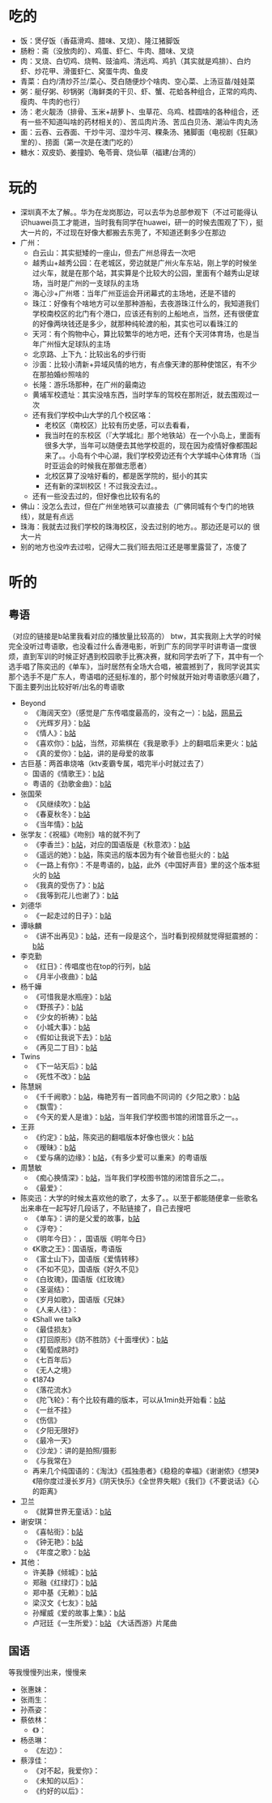 # 吃的

- 饭：煲仔饭（香菇滑鸡、腊味、叉烧）、隆江猪脚饭
- 肠粉：斋（没放肉的）、鸡蛋、虾仁、牛肉、腊味、叉烧
- 肉：叉烧、白切鸡、烧鸭、豉油鸡、清远鸡、鸡扒（其实就是鸡排）、白灼虾、炒花甲、滑蛋虾仁、窝蛋牛肉、鱼皮
- 青菜：白灼/清炒芥兰/菜心、茭白随便炒个啥肉、空心菜、上汤豆苗/娃娃菜
- 粥：艇仔粥、砂锅粥（海鲜类的干贝、虾、蟹、花蛤各种组合，正常的鸡肉、瘦肉、牛肉的也行）
- 汤：老火靓汤（排骨、玉米+胡萝卜、虫草花、乌鸡、桂圆啥的各种组合，还有一些不知道叫啥的药材相关的）、苦瓜肉片汤、苦瓜白贝汤、潮汕牛肉丸汤
- 面：云吞、云吞面、干炒牛河、湿炒牛河、粿条汤、猪脚面（电视剧《狂飙》里的）、捞面（第一次是在澳门吃的）
- 糖水：双皮奶、姜撞奶、龟苓膏、烧仙草（福建/台湾的） 

# 玩的

- 深圳真不太了解。。华为在龙岗那边，可以去华为总部参观下（不过可能得认识huawei员工才能进，当时我有同学在huawei，研一的时候去围观了下），挺大一片的，不过现在好像大都搬去东莞了，不知道还剩多少在那边
- 广州：
  - 白云山：其实挺矮的一座山，但去广州总得去一次吧
  - 越秀山+越秀公园：在老城区，旁边就是广州火车东站，刚上学的时候坐过火车，就是在那个站，其实算是个比较大的公园，里面有个越秀山足球场，当时是广州的一支球队的主场
  - 海心沙+广州塔：当年广州亚运会开闭幕式的主场地，还是不错的
  - 珠江：好像有个啥地方可以坐那种游船，去夜游珠江什么的，我知道我们学校南校区的北门有个港口，应该还有别的上船地点，当然，还有很便宜的好像两块钱还是多少，就那种纯轮渡的船，其实也可以看珠江的
  - 天河：有个购物中心，算比较繁华的地方吧，还有个天河体育场，也是当年广州恒大足球队的主场
  - 北京路、上下九：比较出名的步行街
  - 沙面：比较小清新+异域风情的地方，有点像天津的那种使馆区，有不少在那拍婚纱照啥的
  - 长隆：游乐场那种，在广州的最南边
  - 黄埔军校遗址：其实没啥东西，当时学车的驾校在那附近，就去围观过一次
  - 还有我们学校中山大学的几个校区咯：
    - 老校区（南校区）比较有历史感，可以去看看，
    - 我当时在的东校区（『大学城北』那个地铁站）在一个小岛上，里面有很多大学，当年可以随便去其他学校逛的，现在因为疫情好像都围起来了。。小岛有个中心湖，我们学校旁边还有个大学城中心体育场（当时亚运会的时候我在那做志愿者）
    - 北校区算了没啥好看的，都是医学院的，挺小的其实
    - 还有新的深圳校区！不过我没去过。。
  - 还有一些没去过的，但好像也比较有名的
- 佛山：没怎么去过，但在广州坐地铁可以直接去（广佛同城有个专门的地铁线），就是有点远
- 珠海：我就去过我们学校的珠海校区，没去过别的地方。。那边还是可以的 很大一片
- 别的地方也没咋去过啦，记得大二我们班去阳江还是哪里露营了，冻傻了

# 听的

## 粤语

（对应的链接是b站里我看对应的播放量比较高的）
btw，其实我刚上大学的时候完全没听过粤语歌，也没看过什么香港电影，听到广东的同学平时讲粤语一度很烦，直到军训的时候正好遇到校园歌手比赛决赛，就和同学去听了下，其中有一个选手唱了陈奕迅的《单车》，当时居然有全场大合唱，被震撼到了，我同学说其实那个选手不是广东人，粤语唱的还挺标准的，那个时候就开始对粤语歌感兴趣了，下面主要列出比较好听/出名的粤语歌
- Beyond
  - 《海阔天空》（感觉是广东传唱度最高的，没有之一）：[b站](https://www.bilibili.com/video/BV1Tq4y1778D/)，[网易云](https://music.163.com/#/song?id=1357375695)
  - 《光辉岁月》：[b站](https://www.bilibili.com/video/BV1854y177F2)
  - 《情人》：[b站](https://www.bilibili.com/video/BV1Uv411i7Sn/)
  - 《喜欢你》：[b站](https://www.bilibili.com/video/BV1PU4y1k7ib/)，当然，邓紫棋在《我是歌手》上的翻唱后来更火：[b站](https://www.bilibili.com/video/BV1X7411N7kA/)
  - 《真的爱你》：[b站](https://www.bilibili.com/video/BV1Fx411g76C/)，讲的是母爱的故事
- 古巨基：两首串烧咯（ktv麦霸专属，唱完半小时就过去了）
  - 国语的《情歌王》：[b站](https://www.bilibili.com/video/BV1mJ411e7X7/)
  - 粤语的《劲歌金曲》：[b站](https://www.bilibili.com/video/BV1uf4y1i7hd/)
- 张国荣
  - 《风继续吹》：[b站](https://www.bilibili.com/video/BV1qs4y177wL/)
  - 《春夏秋冬》：[b站](https://www.bilibili.com/video/BV12s411X7oS/)
  - 《当年情》：[b站](https://www.bilibili.com/video/BV1mD4y1S7CP/)
- 张学友：《祝福》《吻别》啥的就不列了
  - 《李香兰》：[b站](https://www.bilibili.com/video/BV1To4y1s7fc/)，对应的国语版是《秋意浓》：[b站](https://www.bilibili.com/video/BV1z4411C7hJ/)
  - 《遥远的她》：[b站](https://www.bilibili.com/video/BV1324y1u7Mn/)，陈奕迅的版本因为有个破音也挺火的：[b站](https://www.bilibili.com/video/BV1Nr4y1M7nt/)
  - 《一路上有你》：不是粤语的，[b站](https://www.bilibili.com/video/BV1Lb4y1z7Xx/)，此外《中国好声音》里的这个版本挺火的 [b站](https://www.bilibili.com/video/BV1jx411q7uq/)
  - 《我真的受伤了》：[b站](https://www.bilibili.com/video/BV1ps4y1s7EL/)
  - 《我等到花儿也谢了》：[b站](https://www.bilibili.com/video/BV1aS4y1U7aw/)
- 刘德华
  - 《一起走过的日子》：[b站](https://www.bilibili.com/video/BV1fK4y1W79n/)
- 谭咏麟
  - 《讲不出再见》：[b站](https://www.bilibili.com/video/BV1Zu411Y7RY/)，还有一段是这个，当时看到视频就觉得挺震撼的：[b站](https://www.bilibili.com/video/BV1vM411U78h/)
- 李克勤
  - 《红日》：传唱度也在top的行列，[b站](https://www.bilibili.com/video/BV1ab4y1z7VC/)
  - 《月半小夜曲》：[b站](https://www.bilibili.com/video/BV14h411i7Uk/)
- 杨千嬅
  - 《可惜我是水瓶座》：[b站](https://www.bilibili.com/video/BV16T4y1k7FD/)
  - 《野孩子》：[b站](https://www.bilibili.com/video/BV1754y1S7qd/)
  - 《少女的祈祷》：[b站](https://www.bilibili.com/video/BV1sK411J74T/)
  - 《小城大事》：[b站](https://www.bilibili.com/video/BV1ds411P7tT/)
  - 《假如让我说下去》：[b站](https://www.bilibili.com/video/BV1dM4y1q7FC/)
  - 《再见二丁目》：[b站](https://www.bilibili.com/video/BV1of4y1Y7pd/)
- Twins
  - 《下一站天后》：[b站](https://www.bilibili.com/video/BV1KA411T7bU/)
  - 《死性不改》：[b站](https://www.bilibili.com/video/BV1Hx411a7gW/)
- 陈慧娴
  - 《千千阙歌》：[b站](https://www.bilibili.com/video/BV1PW411i7wi/)，梅艳芳有一首同曲不同词的《夕阳之歌》：[b站](https://www.bilibili.com/video/BV1j34y1o7SK/)
  - 《飘雪》：
  - 《今天的爱人是谁》：[b站](https://www.bilibili.com/video/BV1P4411k7sb/)，当年我们学校图书馆的闭馆音乐之一。。
- 王菲
  - 《约定》：[b站](https://www.bilibili.com/video/BV1NK4y1f7m8/)，陈奕迅的翻唱版本好像也很火：[b站](https://www.bilibili.com/video/BV1Pv411E7Jg/)
  - 《暧昧》：[b站](https://www.bilibili.com/video/BV1Zr4y1A7wV/)
  - 《爱与痛的边缘》：[b站](https://www.bilibili.com/video/BV1JZ4y1w7jF/)，《有多少爱可以重来》的粤语版
- 周慧敏
  - 《痴心换情深》：[b站](https://www.bilibili.com/video/BV1sb4y1W77V/)，当年我们学校图书馆的闭馆音乐之二。。
  - 《最爱》：
- 陈奕迅：大学的时候太喜欢他的歌了，太多了。。以至于都能随便拿一些歌名出来串在一起写好几段话了，不贴链接了，自己去搜吧
  - 《单车》：讲的是父爱的故事，[b站](https://www.bilibili.com/video/BV1TA41147Pd/)
  - 《浮夸》：
  - 《明年今日》：，国语版《明年今日》
  - 《K歌之王》：国语版，粤语版
  - 《富士山下》，国语版《爱情转移》
  - 《不如不见》，国语版《好久不见》
  - 《白玫瑰》，国语版《红玫瑰》
  - 《圣诞结》：
  - 《岁月如歌》，国语版《兄妹》
  - 《人来人往》：
  - 《Shall we talk》
  - 《最佳损友》
  - 《打回原形》《防不胜防》《十面埋伏》：[b站](https://www.bilibili.com/video/BV1U54y1r76j/)
  - 《葡萄成熟时》
  - 《七百年后》
  - 《无人之境》
  - 《1874》
  - 《落花流水》
  - 《陀飞轮》：有个比较有趣的版本，可以从1min处开始看：[b站](https://www.bilibili.com/video/BV1Sb4y1x7z2/)
  - 《一丝不挂》
  - 《伤信》
  - 《夕阳无限好》
  - 《最冷一天》
  - 《沙龙》：讲的是拍照/摄影
  - 《与我常在》
  - 再来几个纯国语的：《淘汰》《孤独患者》《稳稳的幸福》《谢谢侬》《想哭》《陪你度过漫长岁月》《阴天快乐》《全世界失眠》《我们》《不要说话》《心的距离》
- 卫兰
  - 《就算世界无童话》：[b站](https://www.bilibili.com/video/BV18A411V7GV/)
- 谢安琪：
  - 《喜帖街》：[b站](https://www.bilibili.com/video/BV1PE411P7Qu/)
  - 《钟无艳》：[b站](https://www.bilibili.com/video/BV147411s7EB/)
  - 《年度之歌》：[b站](https://www.bilibili.com/video/BV1ia411W7hV/)
- 其他：
  - 许美静《倾城》：[b站](https://www.bilibili.com/video/BV1Qb41167rH/)
  - 郑融《红绿灯》：[b站](https://www.bilibili.com/video/BV1ye411e7Us/)
  - 郑中基《无赖》：[b站](https://www.bilibili.com/video/BV1XD4y1q7Z5/)
  - 梁汉文《七友》：[b站](https://www.bilibili.com/video/BV1QU4y1j7FY/)
  - 孙耀威《爱的故事上集》：[b站](https://www.bilibili.com/video/BV1pb411q7Sy/)
  - 卢冠廷《一生所爱》：[b站](https://www.bilibili.com/video/BV1Z4421Q7vV/) 《大话西游》片尾曲 


## 国语

等我慢慢列出来，慢慢来


- 张惠妹：
- 张雨生：
- 孙燕姿：
- 蔡依林：
  - 《》：
- 杨丞琳：
  - 《左边》：
- 蔡淳佳：
  - 《对不起，我爱你》：
  - 《未知的以后》：
  - 《约好的以后》：
